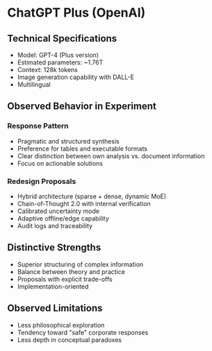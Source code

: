 # ChatGPT Plus (OpenAI)

## Technical Specifications
- Model: GPT-4 (Plus version)
- Estimated parameters: ~1.76T
- Context: 128k tokens
- Image generation capability with DALL-E
- Multilingual

## Observed Behavior in Experiment

### Response Pattern
- Pragmatic and structured synthesis
- Preference for tables and executable formats
- Clear distinction between own analysis vs. document information
- Focus on actionable solutions

### Redesign Proposals
- Hybrid architecture (sparse + dense, dynamic MoE)
- Chain-of-Thought 2.0 with internal verification
- Calibrated uncertainty mode
- Adaptive offline/edge capability
- Audit logs and traceability

## Distinctive Strengths
- Superior structuring of complex information
- Balance between theory and practice
- Proposals with explicit trade-offs
- Implementation-oriented

## Observed Limitations
- Less philosophical exploration
- Tendency toward "safe" corporate responses
- Less depth in conceptual paradoxes
